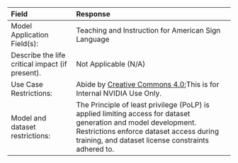 Field                                               |  Response
:---------------------------------------------------|:----------------------------------
Model Application Field(s):                               |  Teaching and Instruction for American Sign Language
Describe the life critical impact (if present).   |  Not Applicable (N/A)
Use Case Restrictions:                              |  Abide by [Creative Commons 4.0](https://creativecommons.org/licenses/by/4.0/);This is for Internal NVIDIA Use Only.
Model and dataset restrictions:            |  The Principle of least privilege (PoLP) is applied limiting access for dataset generation and model development.  Restrictions enforce dataset access during training, and dataset license constraints adhered to.